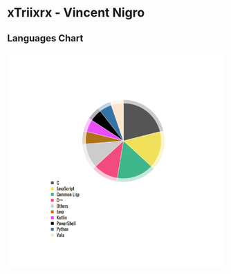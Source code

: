 # xTriixrx - Vincent Nigro

## Languages Chart

![Top Languages](https://github.com/xTriixrx/xTriixrx/blob/master/language-graph.png?raw=true)
